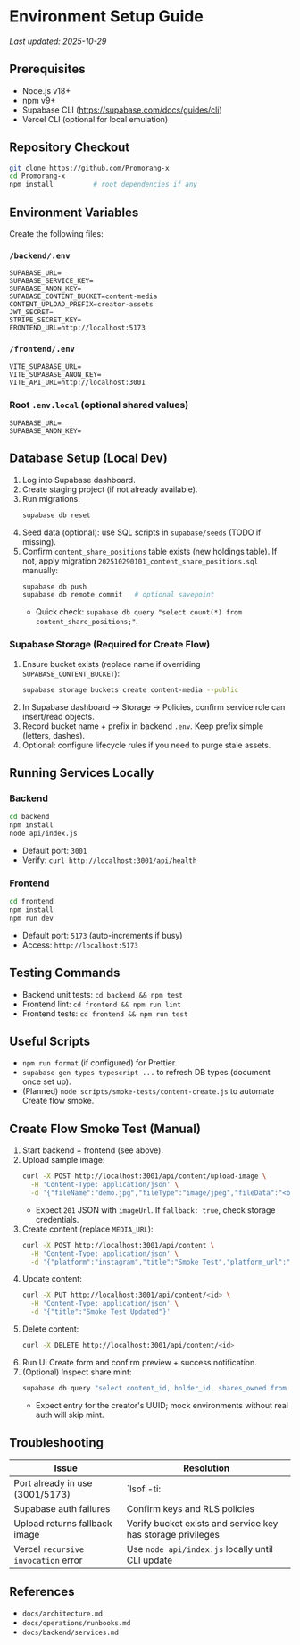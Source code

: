 # Environment Setup Guide

_Last updated: 2025-10-29_

## Prerequisites
- Node.js v18+
- npm v9+
- Supabase CLI (https://supabase.com/docs/guides/cli)
- Vercel CLI (optional for local emulation)

## Repository Checkout
```bash
git clone https://github.com/Promorang-x
cd Promorang-x
npm install          # root dependencies if any
```

## Environment Variables
Create the following files:

### `/backend/.env`
```
SUPABASE_URL=
SUPABASE_SERVICE_KEY=
SUPABASE_ANON_KEY=
SUPABASE_CONTENT_BUCKET=content-media
CONTENT_UPLOAD_PREFIX=creator-assets
JWT_SECRET=
STRIPE_SECRET_KEY=
FRONTEND_URL=http://localhost:5173
```

### `/frontend/.env`
```
VITE_SUPABASE_URL=
VITE_SUPABASE_ANON_KEY=
VITE_API_URL=http://localhost:3001
```

### Root `.env.local` (optional shared values)
```
SUPABASE_URL=
SUPABASE_ANON_KEY=
```

## Database Setup (Local Dev)
1. Log into Supabase dashboard.
2. Create staging project (if not already available).
3. Run migrations:
   ```bash
   supabase db reset
   ```
4. Seed data (optional): use SQL scripts in `supabase/seeds` (TODO if missing).
5. Confirm `content_share_positions` table exists (new holdings table). If not, apply migration `202510290101_content_share_positions.sql` manually:
   ```bash
   supabase db push
   supabase db remote commit   # optional savepoint
   ```
   - Quick check: `supabase db query "select count(*) from content_share_positions;"`.

### Supabase Storage (Required for Create Flow)
1. Ensure bucket exists (replace name if overriding `SUPABASE_CONTENT_BUCKET`):
   ```bash
   supabase storage buckets create content-media --public
   ```
2. In Supabase dashboard → Storage → Policies, confirm service role can insert/read objects.
3. Record bucket name + prefix in backend `.env`. Keep prefix simple (letters, dashes).
4. Optional: configure lifecycle rules if you need to purge stale assets.

## Running Services Locally
### Backend
```bash
cd backend
npm install
node api/index.js
```
- Default port: `3001`
- Verify: `curl http://localhost:3001/api/health`

### Frontend
```bash
cd frontend
npm install
npm run dev
```
- Default port: `5173` (auto-increments if busy)
- Access: `http://localhost:5173`

## Testing Commands
- Backend unit tests: `cd backend && npm test`
- Frontend lint: `cd frontend && npm run lint`
- Frontend tests: `cd frontend && npm run test`

## Useful Scripts
- `npm run format` (if configured) for Prettier.
- `supabase gen types typescript ...` to refresh DB types (document once set up).
- (Planned) `node scripts/smoke-tests/content-create.js` to automate Create flow smoke.

## Create Flow Smoke Test (Manual)
1. Start backend + frontend (see above).
2. Upload sample image:
   ```bash
   curl -X POST http://localhost:3001/api/content/upload-image \
     -H 'Content-Type: application/json' \
     -d '{"fileName":"demo.jpg","fileType":"image/jpeg","fileData":"<base64 1x1 pixel>"}'
   ```
   - Expect `201` JSON with `imageUrl`. If `fallback: true`, check storage credentials.
3. Create content (replace `MEDIA_URL`):
   ```bash
   curl -X POST http://localhost:3001/api/content \
     -H 'Content-Type: application/json' \
     -d '{"platform":"instagram","title":"Smoke Test","platform_url":"https://instagram.com/demo","media_url":"MEDIA_URL","total_shares":100,"share_price":0.1}'
   ```
4. Update content:
   ```bash
   curl -X PUT http://localhost:3001/api/content/<id> \
     -H 'Content-Type: application/json' \
     -d '{"title":"Smoke Test Updated"}'
   ```
5. Delete content:
   ```bash
   curl -X DELETE http://localhost:3001/api/content/<id>
   ```
6. Run UI Create form and confirm preview + success notification.
7. (Optional) Inspect share mint:
   ```bash
   supabase db query "select content_id, holder_id, shares_owned from content_share_positions order by created_at desc limit 5;"
   ```
   - Expect entry for the creator's UUID; mock environments without real auth will skip mint.

## Troubleshooting
| Issue | Resolution |
|-------|------------|
| Port already in use (3001/5173) | `lsof -ti:<port> | xargs kill -9` |
| Supabase auth failures | Confirm keys and RLS policies |
| Upload returns fallback image | Verify bucket exists and service key has storage privileges |
| Vercel `recursive invocation` error | Use `node api/index.js` locally until CLI update |

## References
- `docs/architecture.md`
- `docs/operations/runbooks.md`
- `docs/backend/services.md`
